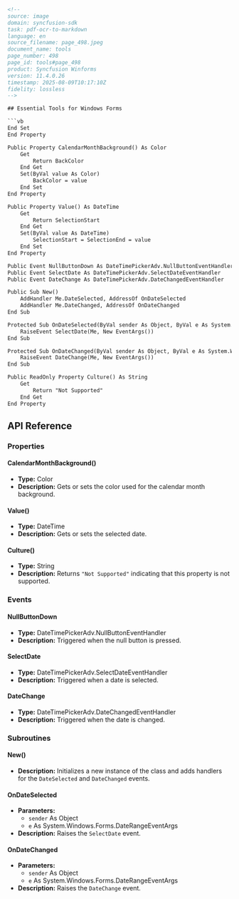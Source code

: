 ```html
<!-- 
source: image
domain: syncfusion-sdk
task: pdf-ocr-to-markdown
language: en
source_filename: page_498.jpeg
document_name: tools
page_number: 498
page_id: tools#page_498
product: Syncfusion Winforms
version: 11.4.0.26
timestamp: 2025-08-09T10:17:10Z
fidelity: lossless
-->

## Essential Tools for Windows Forms

```vb
End Set
End Property

Public Property CalendarMonthBackground() As Color
    Get
        Return BackColor
    End Get
    Set(ByVal value As Color)
        BackColor = value
    End Set
End Property

Public Property Value() As DateTime
    Get
        Return SelectionStart
    End Get
    Set(ByVal value As DateTime)
        SelectionStart = SelectionEnd = value
    End Set
End Property

Public Event NullButtonDown As DateTimePickerAdv.NullButtonEventHandler
Public Event SelectDate As DateTimePickerAdv.SelectDateEventHandler
Public Event DateChange As DateTimePickerAdv.DateChangedEventHandler

Public Sub New()
    AddHandler Me.DateSelected, AddressOf OnDateSelected
    AddHandler Me.DateChanged, AddressOf OnDateChanged
End Sub

Protected Sub OnDateSelected(ByVal sender As Object, ByVal e As System.Windows.Forms.DateRangeEventArgs)
    RaiseEvent SelectDate(Me, New EventArgs())
End Sub

Protected Sub OnDateChanged(ByVal sender As Object, ByVal e As System.Windows.Forms.DateRangeEventArgs)
    RaiseEvent DateChange(Me, New EventArgs())
End Sub

Public ReadOnly Property Culture() As String
    Get
        Return "Not Supported"
    End Get
End Property
```

## API Reference

### Properties

#### CalendarMonthBackground()
- **Type:** Color
- **Description:** Gets or sets the color used for the calendar month background.

#### Value()
- **Type:** DateTime
- **Description:** Gets or sets the selected date.

#### Culture()
- **Type:** String
- **Description:** Returns `"Not Supported"` indicating that this property is not supported.

### Events

#### NullButtonDown
- **Type:** DateTimePickerAdv.NullButtonEventHandler
- **Description:** Triggered when the null button is pressed.

#### SelectDate
- **Type:** DateTimePickerAdv.SelectDateEventHandler
- **Description:** Triggered when a date is selected.

#### DateChange
- **Type:** DateTimePickerAdv.DateChangedEventHandler
- **Description:** Triggered when the date is changed.

### Subroutines

#### New()
- **Description:** Initializes a new instance of the class and adds handlers for the `DateSelected` and `DateChanged` events.

#### OnDateSelected
- **Parameters:**
  - `sender` As Object
  - `e` As System.Windows.Forms.DateRangeEventArgs
- **Description:** Raises the `SelectDate` event.

#### OnDateChanged
- **Parameters:**
  - `sender` As Object
  - `e` As System.Windows.Forms.DateRangeEventArgs
- **Description:** Raises the `DateChange` event.

<!-- tags: [Syncfusion, WinForms, DateTimePickerAdv, properties, events, methods] keywords: [CalendarMonthBackground, Value, Culture, NullButtonDown, SelectDate, DateChange] -->
```